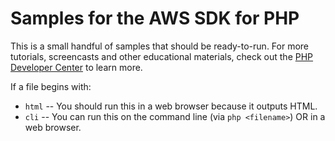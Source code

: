 # Samples for the AWS SDK for PHP

This is a small handful of samples that should be ready-to-run. For more tutorials, screencasts and other
educational materials, check out the [PHP Developer Center](http://aws.amazon.com/php) to learn more.

If a file begins with:

* `html` -- You should run this in a web browser because it outputs HTML.
* `cli` -- You can run this on the command line (via `php <filename>`) OR in a web browser.
